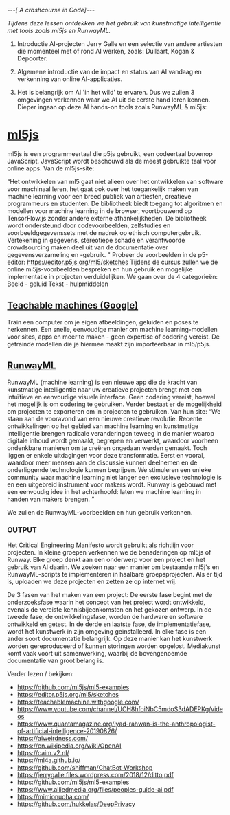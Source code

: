 *---[ A crashcourse in Code]---*

*Tijdens deze lessen ontdekken we het gebruik van kunstmatige intelligentie met tools zoals ml5js en RunwayML.*

1. Introductie AI-projecten Jerry Galle en een selectie van andere artiesten die momenteel met of rond AI werken, 
zoals: Dullaart, Kogan & Depoorter.

2. Algemene introductie van de impact en status van AI vandaag en verkenning van online AI-applicaties.

3. Het is belangrijk om AI 'in het wild' te ervaren. Dus we zullen 3 omgevingen verkennen waar we AI uit de eerste hand 
leren kennen. Dieper ingaan op deze AI hands-on tools zoals RunwayML & ml5js:

# [ml5js](https://ml5js.org/)
ml5js is een programmeertaal die p5js gebruikt, een codeertaal bovenop JavaScript. JavaScript wordt beschouwd als de meest 
gebruikte taal voor online apps. Van de ml5js-site:
 
“Het ontwikkelen van ml5 gaat niet alleen over het ontwikkelen van software voor machinaal leren, het gaat ook over het 
toegankelijk maken van machine learning voor een breed publiek van artiesten, creatieve programmeurs en studenten. De 
bibliotheek biedt toegang tot algoritmen en modellen voor machine learning in de browser, voortbouwend op TensorFlow.js 
zonder andere externe afhankelijkheden.
De bibliotheek wordt ondersteund door codevoorbeelden, zelfstudies en voorbeeldgegevenssets met de nadruk op ethisch 
computergebruik. Vertekening in gegevens, stereotiepe schade en verantwoorde crowdsourcing maken deel uit van de 
documentatie over gegevensverzameling en -gebruik. "
Probeer de voorbeelden in de p5-editor: https://editor.p5js.org/ml5/sketches
Tijdens de cursus zullen we de online ml5js-voorbeelden bespreken en hun gebruik en mogelijke implementatie in projecten 
verduidelijken. We gaan over de 4 categorieën: Beeld - geluid Tekst - hulpmiddelen

## [Teachable machines (Google)](https://teachablemachine.withgoogle.com/)
Train een computer om je eigen afbeeldingen, geluiden en poses te herkennen.
Een snelle, eenvoudige manier om machine learning-modellen voor sites, apps en meer te maken - geen expertise of 
codering vereist. De getrainde modellen die je hiermee maakt zijn importeerbaar in ml5/p5js.

## [RunwayML](https://runwayml.com/)
RunwayML (machine learning) is een nieuwe app die de kracht van kunstmatige intelligentie naar uw creatieve projecten brengt 
met een intuïtieve en eenvoudige visuele interface. Geen codering vereist, hoewel het mogelijk is om codering te gebruiken. 
Verder bestaat er de mogelijkheid om projecten te exporteren om in projecten te gebruiken.
Van hun site: “We staan aan de vooravond van een nieuwe creatieve revolutie. Recente ontwikkelingen op het gebied van 
machine learning en kunstmatige intelligentie brengen radicale veranderingen teweeg in de manier waarop digitale inhoud 
wordt gemaakt, begrepen en verwerkt, waardoor voorheen ondenkbare manieren om te creëren ongedaan werden gemaakt. Toch 
liggen er enkele uitdagingen voor deze transformatie. Eerst en vooral, waardoor meer mensen aan de discussie kunnen 
deelnemen en de onderliggende technologie kunnen begrijpen. We stimuleren een unieke community waar machine learning 
niet langer een exclusieve technologie is en een uitgebreid instrument voor makers wordt. Runway is gebouwd met een 
eenvoudig idee in het achterhoofd: laten we machine learning in handen van makers brengen. ”

We zullen de RunwayML-voorbeelden en hun gebruik verkennen.

### OUTPUT
Het Critical Engineering Manifesto wordt gebruikt als richtlijn voor projecten.
In kleine groepen verkennen we de benaderingen op ml5js of Runway.
Elke groep denkt aan een onderwerp voor een project en het gebruik van AI daarin.
We zoeken naar een manier om bestaande ml5j's en RunwayML-scripts te implementeren in haalbare groepsprojecten.
Als er tijd is, uploaden we deze projecten en zetten ze op internet vrij.

De 3 fasen van het maken van een project:
De eerste fase begint met de onderzoeksfase waarin het concept van het project wordt ontwikkeld, evenals de vereiste 
kennisbijeenkomsten en het gekozen ontwerp. In de tweede fase, de ontwikkelingsfase, worden de hardware en software 
ontwikkeld en getest. In de derde en laatste fase, de implementatiefase, wordt het kunstwerk in zijn omgeving 
geïnstalleerd. In elke fase is een ander soort documentatie belangrijk. Op deze manier kan het kunstwerk worden 
gereproduceerd of kunnen storingen worden opgelost. Mediakunst komt vaak voort uit samenwerking, waarbij de 
bovengenoemde documentatie van groot belang is.

Verder lezen / bekijken:
* https://github.com/ml5js/ml5-examples
* https://editor.p5js.org/ml5/sketches
* https://teachablemachine.withgoogle.com/
* https://www.youtube.com/channel/UCH8hfoiNbC5mdoS3dADEPKg/videos
* https://www.quantamagazine.org/iyad-rahwan-is-the-anthropologist-of-artificial-intelligence-20190826/
* https://aiweirdness.com/
* https://en.wikipedia.org/wiki/OpenAI
* https://caim.v2.nl/
* https://ml4a.github.io/
* https://github.com/shiffman/ChatBot-Workshop
* https://jerrygalle.files.wordpress.com/2018/12/ditto.pdf
* https://github.com/ml5js/ml5-examples
* https://www.alliedmedia.org/files/peoples-guide-ai.pdf
* https://mimionuoha.com/
* https://github.com/hukkelas/DeepPrivacy
